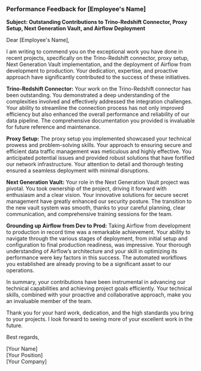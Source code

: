 ### Performance Feedback for [Employee's Name]

**Subject: Outstanding Contributions to Trino-Redshift Connector, Proxy Setup, Next Generation Vault, and Airflow Deployment**

Dear [Employee's Name],

I am writing to commend you on the exceptional work you have done in recent projects, specifically on the Trino-Redshift connector, proxy setup, Next Generation Vault implementation, and the deployment of Airflow from development to production. Your dedication, expertise, and proactive approach have significantly contributed to the success of these initiatives.

**Trino-Redshift Connector:**
Your work on the Trino-Redshift connector has been outstanding. You demonstrated a deep understanding of the complexities involved and effectively addressed the integration challenges. Your ability to streamline the connection process has not only improved efficiency but also enhanced the overall performance and reliability of our data pipeline. The comprehensive documentation you provided is invaluable for future reference and maintenance.

**Proxy Setup:**
The proxy setup you implemented showcased your technical prowess and problem-solving skills. Your approach to ensuring secure and efficient data traffic management was meticulous and highly effective. You anticipated potential issues and provided robust solutions that have fortified our network infrastructure. Your attention to detail and thorough testing ensured a seamless deployment with minimal disruptions.

**Next Generation Vault:**
Your role in the Next Generation Vault project was pivotal. You took ownership of the project, driving it forward with enthusiasm and a clear vision. Your innovative solutions for secure secret management have greatly enhanced our security posture. The transition to the new vault system was smooth, thanks to your careful planning, clear communication, and comprehensive training sessions for the team.

**Grounding up Airflow from Dev to Prod:**
Taking Airflow from development to production in record time was a remarkable achievement. Your ability to navigate through the various stages of deployment, from initial setup and configuration to final production readiness, was impressive. Your thorough understanding of Airflow’s architecture and your skill in optimizing its performance were key factors in this success. The automated workflows you established are already proving to be a significant asset to our operations.

In summary, your contributions have been instrumental in advancing our technical capabilities and achieving project goals efficiently. Your technical skills, combined with your proactive and collaborative approach, make you an invaluable member of the team. 

Thank you for your hard work, dedication, and the high standards you bring to your projects. I look forward to seeing more of your excellent work in the future.

Best regards,

[Your Name]  
[Your Position]  
[Your Company]
